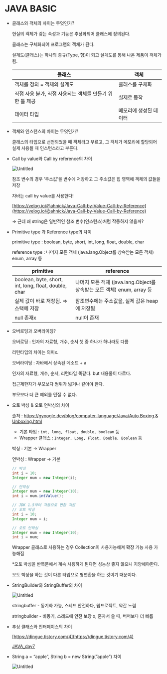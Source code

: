 # JAVA BASIC

- 클래스와 객체의 차이는 무엇인가?
    
    현실의 객체가 갖는 속성과 기능은 추상화되어 클래스에 정의된다.
    
    클래스는 구체화되어 프로그램의 객체가 된다.
    
    설계도(클래스)는 하나의 종규(Type, 형)이 되고 설계도를 통해 나온 제품이 객체가 됨.
    
    | 클래스 | 객체 |
    | --- | --- |
    | 객체를 정의 = 객체의 설계도 | 클래스를 구체화 |
    | 직접 사용 불가, 직접 사용되는 객체를 만들기 위한 틀 제공 | 실제로 동작 |
    | 데이터 타입 | 메모리에 생성된 데이터 |
    
- 객체와 인스턴스의 차이는 무엇인가?
    
    클래스의 타입으로 선언되었을 때 객체라고 부르고, 그 객체가 메모리에 할당되어 실제 사용될 때 인스턴스라고 부른다.
    
- Call by value와 Call by reference의 차이
    
    
    ![Untitled](JAVA%20BASIC%20b954a2a615dc4a02980f2235fc729500/Untitled.png)
    
    참조 변수의 경우 ‘주소값’을 변수에 저장하고 그 주소값은 힙 영역에 객체의 값들을 저장
    
    자바는 call by value를 사용한다!
    
    [https://velog.io/@ahnick/Java-Call-by-Value-Call-by-Reference](https://velog.io/@ahnick/Java-Call-by-Value-Call-by-Reference)
    
    ⇒ 근데 왜 string은 일반적인 참조 변수(인스턴스)처럼 작동하지 않을까?
    
- Primitive type 과 Reference type의 차이
    
    primitive type : boolean, byte, short, int, long, float, double, char
    
    reference type : 나머지 모든 객체 (java.lang.Object를 상속받는 모든 객체) enum, array 등
    
    | primitive | reference |
    | --- | --- |
    | boolean, byte, short, int, long, float, double, char | 나머지 모든 객체 (java.lang.Object를 상속받는 모든 객체) enum, array 등 |
    | 실제 값이 바로 저장됨. ⇒ 스택에 저장 | 참조변수에는 주소값을, 실제 값은 heap에 저장됨 |
    | null 존재x | null이 존재 |
    
- 오버로딩과 오버라이딩?
    
    오버로딩 : 인자의 자료형, 개수, 순서 셋 중 하나가 하나라도 다름
    
    리턴타입의 차이는 의미x. 
    
    오버라이딩 : 자바에서 상속된 메소드 + a
    
    인자의 자료형, 개수, 순서, 리턴타입 똑같다. but 내용물이 다르다.
    
    접근제한자가 부모보다 범위가 넓거나 같아야 한다.
    
    부모보다 더 큰 예외를 던질 수 없다.
    
- 오토 박싱 & 오토 언박싱의 차이
    
    출처 : [https://gyoogle.dev/blog/computer-language/Java/Auto Boxing & Unboxing.html](https://gyoogle.dev/blog/computer-language/Java/Auto%20Boxing%20&%20Unboxing.html)
    
    - 기본 타입 : `int, long, float, double, boolean` 등
    - Wrapper 클래스 : `Integer, Long, Float, Double, Boolean` 등
    
    박싱 : 기본 → Wrapper
    
    언박싱 : Wrapper → 기본
    
    ```java
    // 박싱
    int i = 10;
    Integer num = new Integer(i);
    
    // 언박싱
    Integer num = new Integer(10);
    int i = num.intValue();
    ```
    
    ```java
    // JDK 1.5부터 자동으로 변환 지원
    // 오토 박싱
    int i = 10;
    Integer num = i;
    
    // 오토 언박싱
    Integer num = new Integer(10);
    int i = num;
    ```
    
    Wrapper 클래스로 사용하는 경우 Collection이 사용가능해져 확장 기능 사용 가능해짐
    
    *오토 박싱을 반복문에서 계속 사용하게 된다면 성능상 좋지 않으니 지양해야한다.
    
    오토 박싱을 하는 것이 다른 타입으로 형변환을 하는 것이기 때문이다.
    
- StringBuilder와 StringBuffer의 차이
    
    ![Untitled](JAVA%20BASIC%20b954a2a615dc4a02980f2235fc729500/Untitled%201.png)
    
    stringbuffer - 동기화 가능, 스레드 안전하다, 웹프로젝트, 약간 느림
    
    stringbuilder - 비동기, 스레드에 안전 보장 x, 혼자서 쓸 때, 버퍼보다 더 빠름
    
- 추상 클래스와 인터페이스의 차이
    
    [https://dingue.tistory.com/4](https://dingue.tistory.com/4)
    
    [JAVA_day7](https://www.notion.so/JAVA_day7-80525f61695b4ed0aac5e248bba69b14) 
    
- String a = “apple”, String b = new String(”apple”) 차이
    
    ![Untitled](JAVA%20BASIC%20b954a2a615dc4a02980f2235fc729500/Untitled%202.png)
